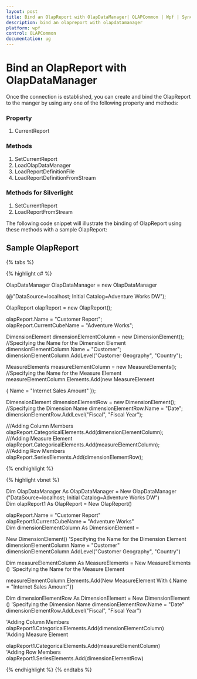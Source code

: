 ```yaml
---
layout: post
title: Bind an OlapReport with OlapDataManager| OLAPCommon | Wpf | Syncfusion
description: bind an olapreport with olapdatamanager
platform: wpf
control: OLAPCommon
documentation: ug
---
```


# Bind an OlapReport with OlapDataManager

Once the connection is established, you can create and bind the OlapReport to the manger by using any one of the following property and methods:

### Property

1. CurrentReport

### Methods

1. SetCurrentReport
2. LoadOlapDataManager
3. LoadReportDefinitionFile
4. LoadReportDefinitionFromStream  

### Methods for Silverlight

1. SetCurrentReport
2. LoadReportFromStream



The following code snippet will illustrate the binding of OlapReport using these methods with a sample OlapReport:

## Sample OlapReport

{% tabs %}

{% highlight c# %}

OlapDataManager OlapDataManager = new OlapDataManager

(@"DataSource=localhost; Initial Catalog=Adventure Works DW");

OlapReport olapReport = new OlapReport();

olapReport.Name = "Customer Report";
olapReport.CurrentCubeName = "Adventure Works";

DimensionElement dimensionElementColumn = new DimensionElement();
//Specifying the Name for the Dimension Element
dimensionElementColumn.Name = "Customer";
dimensionElementColumn.AddLevel("Customer Geography", "Country");

MeasureElements measureElementColumn = new MeasureElements();
//Specifying the Name for the Measure Element
measureElementColumn.Elements.Add(new MeasureElement 

{ Name = "Internet Sales Amount" });

DimensionElement dimensionElementRow = new DimensionElement();
//Specifying the Dimension Name
dimensionElementRow.Name = "Date";
dimensionElementRow.AddLevel("Fiscal", "Fiscal Year");

///Adding Column Members
olapReport.CategoricalElements.Add(dimensionElementColumn);
///Adding Measure Element
olapReport.CategoricalElements.Add(measureElementColumn);
///Adding Row Members
olapReport.SeriesElements.Add(dimensionElementRow);

{% endhighlight  %}

{% highlight vbnet %}



Dim OlapDataManager As OlapDataManager = New OlapDataManager                  ("DataSource=localhost; Initial Catalog=Adventure Works DW") Dim olapReport1 As OlapReport = New OlapReport()

olapReport.Name = "Customer Report"
olapReport1.CurrentCubeName = "Adventure Works" 
Dim dimensionElementColumn As DimensionElement = 

New DimensionElement()
'Specifying the Name for the Dimension Element
dimensionElementColumn.Name = "Customer"
dimensionElementColumn.AddLevel("Customer Geography", "Country")

Dim measureElementColumn As MeasureElements = New MeasureElements()
'Specifying the Name for the Measure Element

measureElementColumn.Elements.Add(New MeasureElement With {.Name = "Internet Sales Amount"})

Dim dimensionElementRow As DimensionElement = New DimensionElement()
'Specifying the Dimension Name
dimensionElementRow.Name = "Date"
dimensionElementRow.AddLevel("Fiscal", "Fiscal Year")

'Adding Column Members
olapReport1.CategoricalElements.Add(dimensionElementColumn)
'Adding Measure Element

olapReport1.CategoricalElements.Add(measureElementColumn)
'Adding Row Members
olapReport1.SeriesElements.Add(dimensionElementRow)

{% endhighlight  %}
{% endtabs %}
